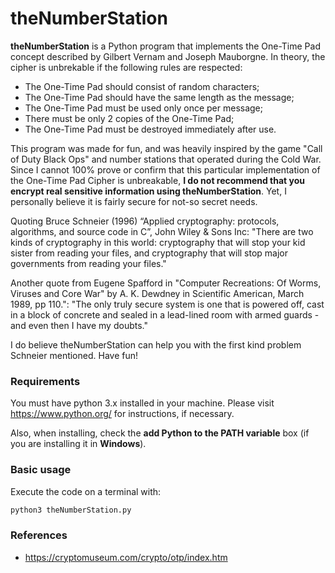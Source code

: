 # theNumberStation

**theNumberStation** is a Python program that implements the One-Time Pad concept described by Gilbert Vernam and Joseph Mauborgne. In theory, the cipher is unbrekable if the following rules are respected:

- The One-Time Pad should consist of random characters;
- The One-Time Pad should have the same length as the message;
- The One-Time Pad must be used only once per message;
- There must be only 2 copies of the One-Time Pad;
- The One-Time Pad must be destroyed immediately after use.

This program was made for fun, and was heavily inspired by the game "Call of Duty Black Ops" and number stations that operated during the Cold War. Since I cannot 100% prove or confirm that this particular implementation of the One-Time Pad Cipher is unbreakable, **I do not recommend that you encrypt real sensitive information using theNumberStation**. Yet, I personally believe it is fairly secure for not-so secret needs.

Quoting Bruce Schneier (1996) “Applied cryptography: protocols, algorithms, and source code in C”, John Wiley & Sons Inc:
"There are two kinds of cryptography in this world: cryptography that will stop your kid sister from reading your files, and cryptography that will stop major governments from reading your files."

Another quote from Eugene Spafford in "Computer Recreations: Of Worms, Viruses and Core War" by A. K. Dewdney in Scientific American, March 1989, pp 110.":
"The only truly secure system is one that is powered off, cast in a block of concrete and sealed in a lead-lined room with armed guards - and even then I have my doubts."

I do believe theNumberStation can help you with the first kind problem Schneier mentioned. Have fun!

### Requirements

You must have python 3.x installed in your machine. Please visit https://www.python.org/ for instructions, if necessary.

Also, when installing, check the **add Python to the PATH variable** box (if you are installing it in **Windows**).

### Basic usage

Execute the code on a terminal with:

```bash
python3 theNumberStation.py
```



### References

- https://cryptomuseum.com/crypto/otp/index.htm
